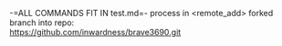 -=ALL COMMANDS FIT IN test.md=-
process in \<remote_add> forked branch into repo:<br> 
https://github.com/inwardness/brave3690.git



